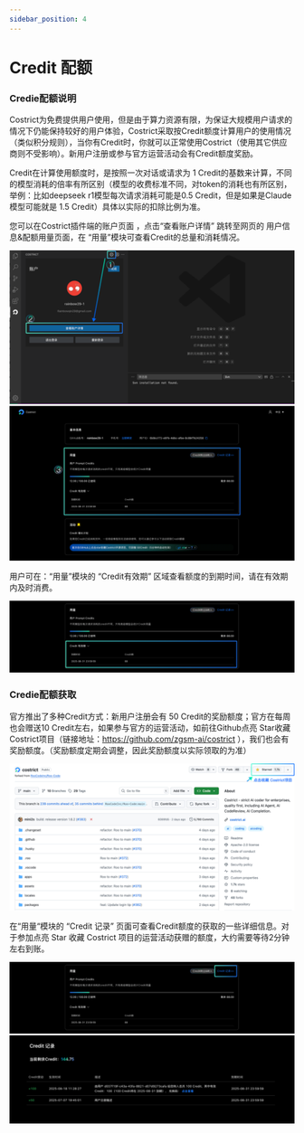 ```yaml
---
sidebar_position: 4
---
```


# Credit 配额

### Credie配额说明

Costrict为免费提供用户使用，但是由于算力资源有限，为保证大规模用户请求的情况下仍能保持较好的用户体验，Costrict采取按Credit额度计算用户的使用情况（类似积分规则），当你有Credit时，你就可以正常使用Costrict（使用其它供应商则不受影响）。新用户注册或参与官方运营活动会有Credit额度奖励。

Credit在计算使用额度时，是按照一次对话或请求为 1 Credit的基数来计算，不同的模型消耗的倍率有所区别（模型的收费标准不同，对token的消耗也有所区别，举例：比如deepseek r1模型每次请求消耗可能是0.5 Credit，但是如果是Claude模型可能就是 1.5 Credit）具体以实际的扣除比例为准。

您可以在Costrict插件端的账户页面 ，点击“查看账户详情” 跳转至网页的 用户信息&配额用量页面，在 “用量”模块可查看Credit的总量和消耗情况。

![alt text](./credit/1.png)
![alt text](./credit/2.png)

用户可在：“用量”模块的 “Credit有效期” 区域查看额度的到期时间，请在有效期内及时消费。

![alt text](./credit/3.png)

### Credie配额获取

官方推出了多种Credit方式：新用户注册会有 50 Credit的奖励额度；官方在每周也会赠送10 Credit左右，如果参与官方的运营活动，如前往Github点亮 Star收藏Costrict项目（链接地址：https://github.com/zgsm-ai/costrict ），我们也会有奖励额度。（奖励额度定期会调整，因此奖励额度以实际领取的为准）

![alt text](./credit/4.png)

在“用量“模块的 “Credit 记录” 页面可查看Credit额度的获取的一些详细信息。对于参加点亮 Star 收藏 Costrict 项目的运营活动获赠的额度，大约需要等待2分钟左右到账。

![alt text](./credit/5.png)
![alt text](./credit/6.png)

